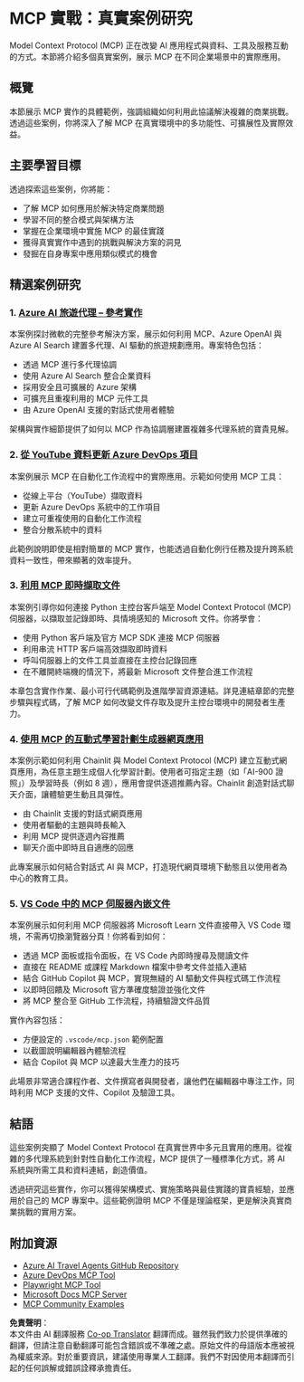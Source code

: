 <!--
CO_OP_TRANSLATOR_METADATA:
{
  "original_hash": "671162f2687253f22af11187919ed02d",
  "translation_date": "2025-06-21T13:39:07+00:00",
  "source_file": "09-CaseStudy/README.md",
  "language_code": "hk"
}
-->
# MCP 實戰：真實案例研究

Model Context Protocol (MCP) 正在改變 AI 應用程式與資料、工具及服務互動的方式。本節將介紹多個真實案例，展示 MCP 在不同企業場景中的實際應用。

## 概覽

本節展示 MCP 實作的具體範例，強調組織如何利用此協議解決複雜的商業挑戰。透過這些案例，你將深入了解 MCP 在真實環境中的多功能性、可擴展性及實際效益。

## 主要學習目標

透過探索這些案例，你將能：

- 了解 MCP 如何應用於解決特定商業問題
- 學習不同的整合模式與架構方法
- 掌握在企業環境中實施 MCP 的最佳實踐
- 獲得真實實作中遇到的挑戰與解決方案的洞見
- 發掘在自身專案中應用類似模式的機會

## 精選案例研究

### 1. [Azure AI 旅遊代理 – 參考實作](./travelagentsample.md)

本案例探討微軟的完整參考解決方案，展示如何利用 MCP、Azure OpenAI 與 Azure AI Search 建置多代理、AI 驅動的旅遊規劃應用。專案特色包括：

- 透過 MCP 進行多代理協調
- 使用 Azure AI Search 整合企業資料
- 採用安全且可擴展的 Azure 架構
- 可擴充且重複利用的 MCP 元件工具
- 由 Azure OpenAI 支援的對話式使用者體驗

架構與實作細節提供了如何以 MCP 作為協調層建置複雜多代理系統的寶貴見解。

### 2. [從 YouTube 資料更新 Azure DevOps 項目](./UpdateADOItemsFromYT.md)

本案例展示 MCP 在自動化工作流程中的實際應用。示範如何使用 MCP 工具：

- 從線上平台（YouTube）擷取資料
- 更新 Azure DevOps 系統中的工作項目
- 建立可重複使用的自動化工作流程
- 整合分散系統中的資料

此範例說明即使是相對簡單的 MCP 實作，也能透過自動化例行任務及提升跨系統資料一致性，帶來顯著的效率提升。

### 3. [利用 MCP 即時擷取文件](./docs-mcp/README.md)

本案例引導你如何連接 Python 主控台客戶端至 Model Context Protocol (MCP) 伺服器，以擷取並記錄即時、具情境感知的 Microsoft 文件。你將學會：

- 使用 Python 客戶端及官方 MCP SDK 連接 MCP 伺服器
- 利用串流 HTTP 客戶端高效擷取即時資料
- 呼叫伺服器上的文件工具並直接在主控台記錄回應
- 在不離開終端機的情況下，將最新 Microsoft 文件整合進工作流程

本章包含實作作業、最小可行代碼範例及進階學習資源連結。詳見連結章節的完整步驟與程式碼，了解 MCP 如何改變文件存取及提升主控台環境中的開發者生產力。

### 4. [使用 MCP 的互動式學習計劃生成器網頁應用](./docs-mcp/README.md)

本案例示範如何利用 Chainlit 與 Model Context Protocol (MCP) 建立互動式網頁應用，為任意主題生成個人化學習計劃。使用者可指定主題（如「AI-900 證照」）及學習時長（例如 8 週），應用會提供逐週推薦內容。Chainlit 創造對話式聊天介面，讓體驗更生動且具彈性。

- 由 Chainlit 支援的對話式網頁應用
- 使用者驅動的主題與時長輸入
- 利用 MCP 提供逐週內容推薦
- 聊天介面中即時且自適應的回應

此專案展示如何結合對話式 AI 與 MCP，打造現代網頁環境下動態且以使用者為中心的教育工具。

### 5. [VS Code 中的 MCP 伺服器內嵌文件](./docs-mcp/README.md)

本案例展示如何利用 MCP 伺服器將 Microsoft Learn 文件直接帶入 VS Code 環境，不需再切換瀏覽器分頁！你將看到如何：

- 透過 MCP 面板或指令面板，在 VS Code 內即時搜尋及閱讀文件
- 直接在 README 或課程 Markdown 檔案中參考文件並插入連結
- 結合 GitHub Copilot 與 MCP，實現無縫的 AI 驅動文件與程式碼工作流程
- 以即時回饋及 Microsoft 官方準確度驗證並強化文件
- 將 MCP 整合至 GitHub 工作流程，持續驗證文件品質

實作內容包括：
- 方便設定的 `.vscode/mcp.json` 範例配置
- 以截圖說明編輯器內體驗流程
- 結合 Copilot 與 MCP 以達最大生產力的技巧

此場景非常適合課程作者、文件撰寫者與開發者，讓他們在編輯器中專注工作，同時利用 MCP 支援的文件、Copilot 及驗證工具。

## 結語

這些案例突顯了 Model Context Protocol 在真實世界中多元且實用的應用。從複雜的多代理系統到針對性自動化工作流程，MCP 提供了一種標準化方式，將 AI 系統與所需工具和資料連結，創造價值。

透過研究這些實作，你可以獲得架構模式、實施策略與最佳實踐的寶貴經驗，並應用於自己的 MCP 專案中。這些範例證明 MCP 不僅是理論框架，更是解決真實商業挑戰的實用方案。

## 附加資源

- [Azure AI Travel Agents GitHub Repository](https://github.com/Azure-Samples/azure-ai-travel-agents)
- [Azure DevOps MCP Tool](https://github.com/microsoft/azure-devops-mcp)
- [Playwright MCP Tool](https://github.com/microsoft/playwright-mcp)
- [Microsoft Docs MCP Server](https://github.com/MicrosoftDocs/mcp)
- [MCP Community Examples](https://github.com/microsoft/mcp)

**免責聲明**：  
本文件由 AI 翻譯服務 [Co-op Translator](https://github.com/Azure/co-op-translator) 翻譯而成。雖然我們致力於提供準確的翻譯，但請注意自動翻譯可能包含錯誤或不準確之處。原始文件的母語版本應被視為權威來源。對於重要資訊，建議使用專業人工翻譯。我們不對因使用本翻譯而引起的任何誤解或錯誤詮釋承擔責任。